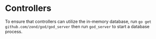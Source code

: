 Controllers
===

To ensure that controllers can utilize the in-memory database, run `go get github.com/zond/god/god_server` then run `god_server` to start a database process. 